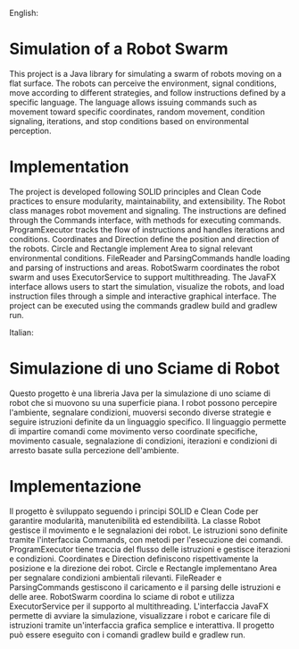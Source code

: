 English: 

# Simulation of a Robot Swarm
This project is a Java library for simulating a swarm of robots moving on a flat surface. The robots can perceive the environment, signal conditions, move according to different strategies, and follow instructions defined by a specific language. The language allows issuing commands such as movement toward specific coordinates, random movement, condition signaling, iterations, and stop conditions based on environmental perception.

# Implementation
The project is developed following SOLID principles and Clean Code practices to ensure modularity, maintainability, and extensibility. 
The Robot class manages robot movement and signaling. 
The instructions are defined through the Commands interface, with methods for executing commands. 
ProgramExecutor tracks the flow of instructions and handles iterations and conditions. 
Coordinates and Direction define the position and direction of the robots. 
Circle and Rectangle implement Area to signal relevant environmental conditions. 
FileReader and ParsingCommands handle loading and parsing of instructions and areas. 
RobotSwarm coordinates the robot swarm and uses ExecutorService to support multithreading. 
The JavaFX interface allows users to start the simulation, visualize the robots, and load instruction files through a simple and interactive graphical interface. 
The project can be executed using the commands gradlew build and gradlew run.



Italian:
# Simulazione di uno Sciame di Robot

Questo progetto è una libreria Java per la simulazione di uno sciame di robot che si muovono su una superficie piana. I robot possono percepire l'ambiente, segnalare condizioni, muoversi secondo diverse strategie e seguire istruzioni definite da un linguaggio specifico. Il linguaggio permette di impartire comandi come movimento verso coordinate specifiche, movimento casuale, segnalazione di condizioni, iterazioni e condizioni di arresto basate sulla percezione dell'ambiente.

# Implementazione

Il progetto è sviluppato seguendo i principi SOLID e Clean Code per garantire modularità, manutenibilità ed estendibilità.
La classe Robot gestisce il movimento e le segnalazioni dei robot.
Le istruzioni sono definite tramite l'interfaccia Commands, con metodi per l'esecuzione dei comandi.
ProgramExecutor tiene traccia del flusso delle istruzioni e gestisce iterazioni e condizioni.
Coordinates e Direction definiscono rispettivamente la posizione e la direzione dei robot.
Circle e Rectangle implementano Area per segnalare condizioni ambientali rilevanti.
FileReader e ParsingCommands gestiscono il caricamento e il parsing delle istruzioni e delle aree.
RobotSwarm coordina lo sciame di robot e utilizza ExecutorService per il supporto al multithreading.
L'interfaccia JavaFX permette di avviare la simulazione, visualizzare i robot e caricare file di istruzioni tramite un'interfaccia grafica semplice e interattiva.
Il progetto può essere eseguito con i comandi gradlew build e gradlew run.


